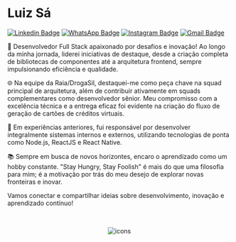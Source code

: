 # Luiz Sá

[![Linkedin Badge](https://img.shields.io/badge/-Luiz%20Sá-00875f?style=flat-square&logo=Linkedin&logoColor=white&link=https://www.linkedin.com/in/luiz-eduardo-franco-de-s%C3%A1-094a07205/)](https://www.linkedin.com/in/luiz-eduardo-franco-de-s%C3%A1-094a07205/)
[![WhatsApp Badge](https://img.shields.io/badge/-(61)%20994330906-00875f?style=flat-square&logo=WhatsApp&logoColor=white&link=https://wa.me/5561994330906)](https://wa.me/5561994330906)
[![Instagram Badge](https://img.shields.io/badge/-@lz.fs-00875f?style=flat-square&labelColor=00875f&logo=instagram&logoColor=white&link=https://instagram.com/lz.fs)](https://instagram.com/lz.fs) 
[![Gmail Badge](https://img.shields.io/badge/-eduardo33.luiz@gmail.com-00875f?style=flat-square&logo=Gmail&logoColor=white&link=mailto:eduardo33.luiz@gmail.com)](mailto:eduardo33.luiz@gmail.com)

<div>
  <p>
     🚀 Desenvolvedor Full Stack apaixonado por desafios e inovação! Ao longo da minha jornada, liderei iniciativas de destaque, desde a criação completa de bibliotecas de componentes até a arquitetura frontend, sempre impulsionando eficiência e qualidade. 
  </p>
 
  <p>
  🌐 Na equipe da Raia/DrogaSil, destaquei-me como peça chave na squad principal de arquitetura, além de contribuir ativamente em squads complementares como desenvolvedor sênior. Meu compromisso com a excelência técnica e a entrega eficaz foi evidente na criação do fluxo de geração de cartões de créditos virtuais.
  </p>
  
  <p>
  🔧 Em experiências anteriores, fui responsável por desenvolver integralmente sistemas internos e externos, utilizando tecnologias de ponta como Node.js, ReactJS e React Native.
  </p>
  
  <p>
  📚 Sempre em busca de novos horizontes, encaro o aprendizado como um hobby constante. "Stay Hungry, Stay Foolish" é mais do que uma filosofia para mim; é a motivação por trás do meu desejo de explorar novas fronteiras e inovar.
  </p>
  
  <p>
  Vamos conectar e compartilhar ideias sobre desenvolvimento, inovação e aprendizado contínuo!
  </p>
</div>

## 

<div align="center" style="display: inline_block"><br>
  <img src="https://skillicons.dev/icons?i=ts,react,nextjs,styledcomponents,tailwind,vite,nodejs,express,prisma,jest,docker,aws,postgres,mongodb,redis" alt="icons" />
</div>
